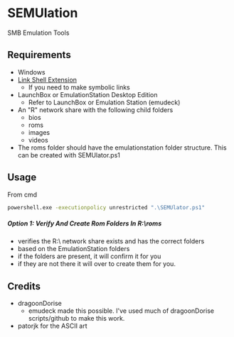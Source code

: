 # SEMUlation
SMB Emulation Tools


## Requirements
- Windows
- [Link Shell Extension](https://schinagl.priv.at/nt/hardlinkshellext/linkshellextension.html)
    - If you need to make symbolic links
- LaunchBox or EmulationStation Desktop Edition
	- Refer to LaunchBox or Emulation Station (emudeck)
- An "R" network share with the following child folders
	- bios
	- roms
	- images
	- videos
- The roms folder should have the emulationstation folder structure. This can be created with SEMUlator.ps1

## Usage
From cmd
```cmd
powershell.exe -executionpolicy unrestricted ".\SEMUlator.ps1"
```

##### Option 1: Verify And Create Rom Folders In R:\roms
- verifies the R:\ network share exists and has the correct folders
- based on the EmulationStation folders
- if the folders are present, it will confirm it for you
- if they are not there it will over to create them for you.
## Credits
- dragoonDorise
	- emudeck made this possible. I've used much of dragoonDorise scripts/github to make this work.
- patorjk for the ASCII art
